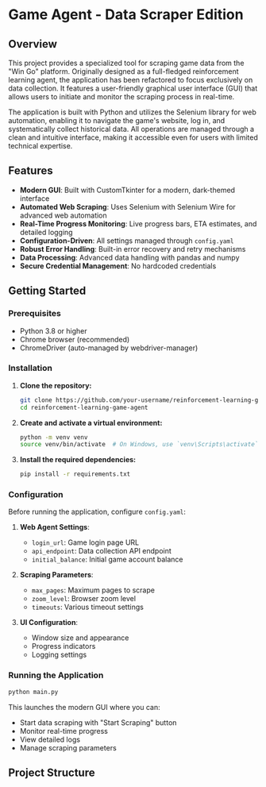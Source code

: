 # Game Agent - Data Scraper Edition

## Overview

This project provides a specialized tool for scraping game data from the "Win Go" platform. Originally designed as a full-fledged reinforcement learning agent, the application has been refactored to focus exclusively on data collection. It features a user-friendly graphical user interface (GUI) that allows users to initiate and monitor the scraping process in real-time.

The application is built with Python and utilizes the Selenium library for web automation, enabling it to navigate the game's website, log in, and systematically collect historical data. All operations are managed through a clean and intuitive interface, making it accessible even for users with limited technical expertise.

## Features

- **Modern GUI**: Built with CustomTkinter for a modern, dark-themed interface
- **Automated Web Scraping**: Uses Selenium with Selenium Wire for advanced web automation
- **Real-Time Progress Monitoring**: Live progress bars, ETA estimates, and detailed logging
- **Configuration-Driven**: All settings managed through `config.yaml`
- **Robust Error Handling**: Built-in error recovery and retry mechanisms
- **Data Processing**: Advanced data handling with pandas and numpy
- **Secure Credential Management**: No hardcoded credentials

## Getting Started

### Prerequisites

- Python 3.8 or higher
- Chrome browser (recommended)
- ChromeDriver (auto-managed by webdriver-manager)

### Installation

1. **Clone the repository:**
   ```bash
   git clone https://github.com/your-username/reinforcement-learning-game-agent.git
   cd reinforcement-learning-game-agent
   ```

2. **Create and activate a virtual environment:**
   ```bash
   python -m venv venv
   source venv/bin/activate  # On Windows, use `venv\Scripts\activate`
   ```

3. **Install the required dependencies:**
   ```bash
   pip install -r requirements.txt
   ```

### Configuration

Before running the application, configure `config.yaml`:

1. **Web Agent Settings**:
   - `login_url`: Game login page URL
   - `api_endpoint`: Data collection API endpoint
   - `initial_balance`: Initial game account balance

2. **Scraping Parameters**:
   - `max_pages`: Maximum pages to scrape
   - `zoom_level`: Browser zoom level
   - `timeouts`: Various timeout settings

3. **UI Configuration**:
   - Window size and appearance
   - Progress indicators
   - Logging settings

### Running the Application

```bash
python main.py
```

This launches the modern GUI where you can:
- Start data scraping with "Start Scraping" button
- Monitor real-time progress
- View detailed logs
- Manage scraping parameters

## Project Structure
